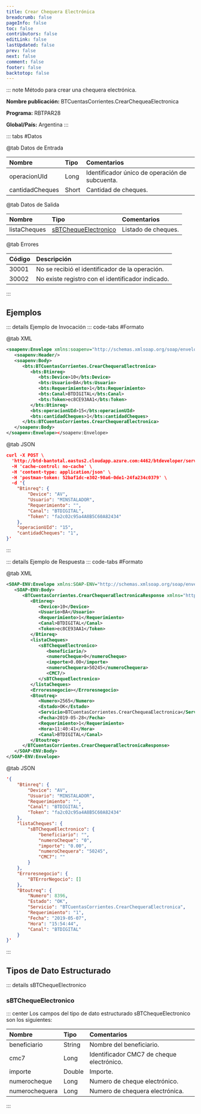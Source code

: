 ```yaml
---
title: Crear Chequera Electrónica
breadcrumb: false
pageInfo: false
toc: false
contributors: false
editLink: false
lastUpdated: false
prev: false
next: false
comment: false
footer: false
backtotop: false
---
```


<!-- ABRE DATOS DEL MÉTODO -->
::: note Método para crear una chequera electrónica.

**Nombre publicación:** BTCuentasCorrientes.CrearChequeaElectronica

**Programa:** RBTPAR28

**Global/País:** Argentina
:::
<!-- CIERRA DATOS DEL MÉTODO -->

<!-- ABRE TABLA DE DATOS -->
::: tabs #Datos 

@tab Datos de Entrada

Nombre | Tipo | Comentarios
:--------- | :--------- | :---------
operacionUId | Long | Identificador único de operación de subcuenta.
cantidadCheques | Short | Cantidad de cheques.

@tab Datos de Salida

Nombre | Tipo | Comentarios
:--------- | :----------- | :-----------
listaCheques | [sBTChequeElectronico](#sbtchequeelectronico) | Listado de cheques.

@tab Errores

Código | Descripción
:--------- | :-----------
30001 | No se recibió el identificador de la operación.
30002 | No existe registro con el identificador indicado.
::: 
<!-- CIERRA TABLA DE DATOS -->

## **Ejemplos**

<!-- ABRE EJEMPLO DE INVOCACIÓN -->
::: details Ejemplo de Invocación 
::: code-tabs #Formato

@tab XML
```xml
<soapenv:Envelope xmlns:soapenv="http://schemas.xmlsoap.org/soap/envelope/" xmlns:bts="http://uy.com.dlya.bantotal/BTSOA/">
   <soapenv:Header/>
   <soapenv:Body>
      <bts:BTCuentasCorrientes.CrearChequeraElectronica>
         <bts:Btinreq>
            <bts:Device>10</bts:Device>
            <bts:Usuario>BA</bts:Usuario>
            <bts:Requerimiento>1</bts:Requerimiento>
            <bts:Canal>BTDIGITAL</bts:Canal>
            <bts:Token>ec8CE93AA1</bts:Token>
         </bts:Btinreq>
         <bts:operacionUId>15</bts:operacionUId>
         <bts:cantidadCheques>1</bts:cantidadCheques>
      </bts:BTCuentasCorrientes.CrearChequeraElectronica>
   </soapenv:Body>
</soapenv:Envelope></soapenv:Envelope>
```

@tab JSON
```json
curl -X POST \
  'http://btd-bantotal.eastus2.cloudapp.azure.com:4462/btdeveloper/servlet/com.dlya.bantotal.odwsbt_BTCuentasCorrientes_v1?CrearChequeaElectronica' \
  -H 'cache-control: no-cache' \
  -H 'content-type: application/json' \
  -H 'postman-token: 52baf1dc-e302-90a6-0de1-24fa234c0379' \
  -d '{
	"Btinreq": {
		"Device": "AV",
		"Usuario": "MINSTALADOR",
		"Requerimiento": "",
		"Canal": "BTDIGITAL",
		"Token": "fa2c02c95a4A8B5C60A82434"
	},
	"operacionUId": "15",
	"cantidadCheques": "1",
}'
```
:::
<!-- CIERRA EJEMPLO DE INVOCACIÓN -->

<!-- ABRE EJEMPLO DE RESPUESTA -->
::: details Ejemplo de Respuesta 
::: code-tabs #Formato

@tab XML
```xml
<SOAP-ENV:Envelope xmlns:SOAP-ENV="http://schemas.xmlsoap.org/soap/envelope/" xmlns:xsd="http://www.w3.org/2001/XMLSchema" xmlns:SOAP-ENC="http://schemas.xmlsoap.org/soap/encoding/" xmlns:xsi="http://www.w3.org/2001/XMLSchema-instance">
   <SOAP-ENV:Body>
      <BTCuentasCorrientes.CrearChequeraElectronicaResponse xmlns="http://uy.com.dlya.bantotal/BTSOA/">
         <Btinreq>
            <Device>10</Device>
            <Usuario>BA</Usuario>
            <Requerimiento>1</Requerimiento>
            <Canal>BTDIGITAL</Canal>
            <Token>ec8CE93AA1</Token>
         </Btinreq>
         <listaCheques>
            <sBTChequeElectronico>
               <beneficiario/>
               <numeroCheque>0</numeroCheque>
               <importe>0.00</importe>
               <numeroChequera>50245</numeroChequera>
               <CMC7/>
            </sBTChequeElectronico>
         </listaCheques>
         <Erroresnegocio></Erroresnegocio>
         <Btoutreq>
            <Numero>2565</Numero>
            <Estado>OK</Estado>
            <Servicio>BTCuentasCorrientes.CrearChequeaElectronica</Servicio>
            <Fecha>2019-05-28</Fecha>
            <Requerimiento>1</Requerimiento>
            <Hora>11:40:41</Hora>
            <Canal>BTDIGITAL</Canal>
         </Btoutreq>
      </BTCuentasCorrientes.CrearChequeraElectronicaResponse>
   </SOAP-ENV:Body>
</SOAP-ENV:Envelope>
```

@tab JSON
```json
'{
	"Btinreq": {
		"Device": "AV",
		"Usuario": "MINSTALADOR",
		"Requerimiento": "",
		"Canal": "BTDIGITAL",
		"Token": "fa2c02c95a4A8B5C60A82434"
	},
	"listaCheques": {
        "sBTChequeElectronico": {
            "beneficiario": "",
            "numeroCheque": "0",
            "importe": "0.00",
            "numeroChequera": "50245",
            "CMC7": ""
		}
    },
    "Erroresnegocio": {
        "BTErrorNegocio": []
    },
    "Btoutreq": {
        "Numero": 8396,
        "Estado": "OK",
        "Servicio": "BTCuentasCorrientes.CrearChequeraElectronica",
        "Requerimiento": "1",
        "Fecha": "2019-05-07",
        "Hora": "15:54:44",
        "Canal": "BTDIGITAL"
    }
}'
```
::: 
<!-- CIERRA EJEMPLO DE RESPUESTA -->

## **Tipos de Dato Estructurado**

<!-- ABRE SDT -->
::: details sBTChequeElectronico  

### sBTChequeElectronico

::: center 
Los campos del tipo de dato estructurado sBTChequeElectronico son los siguientes: 

Nombre | Tipo | Comentarios 
:--------- | :----------- | :----------- 
beneficiario | String | Nombre del beneficiario. 
cmc7 | Long | Identificador CMC7 de cheque electrónico.
importe | Double | Importe. 
numerocheque | Long | Numero de cheque electrónico. 
numerochequera | Long | Numero de chequera electrónica. 
:::
<!-- CIERRA SDT -->